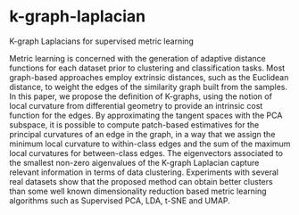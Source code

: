 # k-graph-laplacian
 
 K-graph Laplacians for supervised metric learning
 
 Metric learning is concerned with the generation of adaptive distance functions for each dataset prior to clustering and classification tasks. Most graph-based approaches employ extrinsic distances, such as the Euclidean distance, to weight the edges of the similarity graph built from the samples. In this paper, we propose the definition of K-graphs, using the notion of local curvature from differential geometry to provide an intrinsic cost function for the edges. By approximating the tangent spaces with the PCA subspace, it is possible to compute patch-based estimatives for the principal curvatures of an edge in the graph, in a way that we assign the minimum local curvature to within-class edges and the sum of the maximum local curvatures for between-class edges. The eigenvectors associated to the smallest non-zero aigenvalues of the K-graph Laplacian capture relevant information in terms of data clustering. Experiments with several real datasets show that the proposed method can obtain better clusters than some well known dimensionality reduction based metric learning algorithms such as Supervised PCA, LDA, t-SNE and UMAP.
